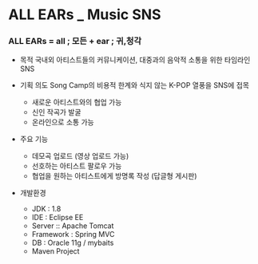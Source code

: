 # ALL EARs _ Music SNS

### ALL EARs = all ; 모든 + ear ; 귀,청각 

- 목적
국내외 아티스트들의 커뮤니케이션, 대중과의 음악적 소통을 위한 타임라인 SNS

- 기획 의도
Song Camp의 비용적 한계와 식지 않는 K-POP 열풍을 SNS에 접목
  - 새로운 아티스트와의 협업 가능
  - 신인 작곡가 발굴
  - 온라인으로 소통 가능

- 주요 기능
  - 데모곡 업로드 (영상 업로드 가능)
  - 선호하는 아티스트 팔로우 가능 
  - 협업을 원하는 아티스트에게 방명록 작성 (답글형 게시판)

- 개발환경
  - JDK : 1.8
  - IDE : Eclipse EE
  - Server :: Apache Tomcat
  - Framework : Spring MVC
  - DB : Oracle 11g / mybaits
  - Maven Project
